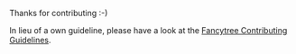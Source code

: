 Thanks for contributing :-)

In lieu of a own guideline, please have a look at the 
[Fancytree Contributing Guidelines](https://github.com/mar10/fancytree/wiki/HowtoContribute#report-issues).
